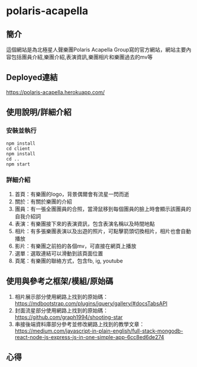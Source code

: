# polaris-acapella

## 簡介
這個網站是為北極星人聲樂團Polaris Acapella Group寫的官方網站，網站主要內容包括團員介紹,樂團介紹,表演資訊,樂團相片和樂團過去的mv等

## Deployed連結
https://polaris-acapella.herokuapp.com/

## 使用說明/詳細介紹
### 安裝並執行
```
npm install
cd client
npm install
cd ..
npm start
```
### 詳細介紹
1. 首頁：有樂團的logo，背景偶爾會有流星一閃而逝
2. 關於：有關於樂團的介紹
3. 團員：有一張全團團員的合照，當滑鼠移到每個團員的臉上時會顯示該團員的自我介紹詞
4. 表演：有樂團接下來的表演資訊，包含表演名稱以及時間地點
5. 相片：有多張樂團表演以及出遊的照片，可點擊箭頭切換相片，相片也會自動播放
6. 影片：有樂團之前拍的各個mv，可直接在網頁上播放
7. 選單：選取連結可以滑動到該頁面位置
8. 頁尾：有樂團的聯絡方式，包含fb, ig, youtube

## 使用與參考之框架/模組/原始碼
1. 相片展示部分使用網路上找到的原始碼：https://mdbootstrap.com/plugins/jquery/gallery/#docsTabsAPI
2. 封面流星部分使用網路上找到的原始碼：https://github.com/graph1994/shooting-star
3. 串接後端資料庫部分參考並修改網路上找到的教學文章：https://medium.com/javascript-in-plain-english/full-stack-mongodb-react-node-js-express-js-in-one-simple-app-6cc8ed6de274

## 心得
